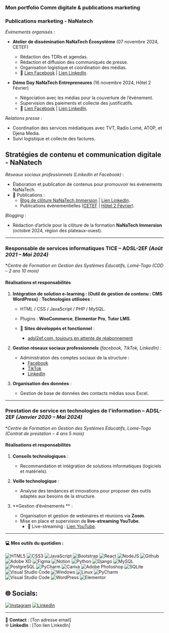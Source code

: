 
### Mon portfolio Comm digitale & publications marketing 

### Publications marketing - NaNatech
*Événements organisés* :  
- **Atelier de dissémination NaNaTech Écosystème** (07 novembre 2024, CETEF)  
  - Rédaction des TDRs et agendas.  
  - Rédaction et diffusion des communiqués de presse.  
  - Organisation logistique et coordination des médias.  
  - 🔗 [Lien Facebook](https://www.facebook.com/share/p/9wXtNYeddQobTt1S/) | [Lien LinkedIn](https://urlr.me/K3csaN).  

- **Démo Day NaNaTech Entrepreneures** (16 novembre 2024, Hôtel 2 Février)  
  - Négociation avec les médias pour la couverture de l’événement.  
  - Supervision des paiements et collecte des justificatifs.  
  - 🔗 [Lien Facebook](https://www.facebook.com/share/p/NYwiFsW1FsjKFSfc/) | [Lien LinkedIn](https://urlz.fr/t9kU).  

*Relations presse* :  
- Coordination des services médiatiques avec TVT, Radio Lomé, ATOP, et Djena Media.  
- Suivi logistique et collecte des factures.  

## Stratégies de contenu et communication digitale - NaNatech

*Réseaux sociaux professionnels (LinkedIn et Facebook)* :  
- Élaboration et publication de contenus pour promouvoir les événements NaNaTech.  
- 🔗 Publications :  
  - [Blog de clôture NaNaTech Immersion](https://www.facebook.com/share/p/b9yppEWPGzm8j4Zc/) | [Lien LinkedIn](https://urlz.fr/t9oA).  
  - Publications événementielles ([CETEF](https://www.facebook.com/share/p/9wXtNYeddQobTt1S/) | [Hôtel 2 Février](https://www.facebook.com/share/p/NYwiFsW1FsjKFSfc/)).  

*Blogging* :  
- Rédaction d’article pour la clôture de la formation **NaNaTech Immersion** (octobre 2024, région des plateaux-ouest).  

---

### **Responsable de services informatiques TICE – ADSL-2EF** *(Août 2021 – Mai 2024)*  
**Centre de Formation en Gestion des Systèmes Éducatifs, Lomé-Togo (CDD – 2 ans 10 mois)*  

#### **Réalisations et responsabilités**  
1. **Intégration de solution e-learning : (Outil de gestion de contenu : CMS WordPress)** :
   **Technologies utilisées** : 
     - HTML / CSS / JavaScript / PHP / MySQL.  
     - Plugins : **WooCommerce**, **Elementor Pro**, **Tutor LMS**.

   - 📌 **Sites développés et fonctionnel** :  
     - [adsl2ef.com, toujours en attente de réabonnement](http://www.adsl2ef.com)   

2. **Gestion réseaux sociaux professionnels**
   *(facebook, TikTok, LinkedIn)* :  
   - Administration des comptes sociaux de la structure :  
     - [Facebook](https://www.facebook.com/adsl.formation.tg/about_profile_transparency?locale=fr_FR)  
     - [TikTok](https://www.tiktok.com/@adsl2ef)  
     - [LinkedIn](https://www.linkedin.com/company/adsl-2ef/?originalSubdomain=tg)  

5. **Organisation des données** :  
   - Gestion de base de données des contacts médias sous Excel.
---

### **Prestation de service en technologies de l'information – ADSL-2EF** *(Janvier 2020 – Mai 2024)*  
**Centre de Formation en Gestion des Systèmes Éducatifs, Lomé-Togo (Contrat de prestation – 4 ans 5 mois)*  

#### **Réalisations et responsabilités**  
1. **Conseils technologiques** :  
   - Recommandation et intégration de solutions informatiques (logiciels et matériels).  

2. **Veille technologique** :  
   - Analyse des tendances et innovations pour proposer des outils adaptés aux besoins de la structure.  

3. **Gestion d’événements ** :  
   - Organisation et gestion de webinaires et réunions via **Zoom**.  
   - Mise en place et supervision de **live-streaming YouTube**.  
     - 📌 Live-streaming : [Lien YouTube](https://www.youtube.com/live/bS4ezBMKE_I?si=vMh8mqlw4-PU5LHK).  



---

#### 💻 Mes outils du quotidien :
![HTML5](https://img.shields.io/badge/html5-%23E34F26.svg?style=flat&logo=html5&logoColor=white) ![CSS3](https://img.shields.io/badge/css3-%231572B6.svg?style=flat&logo=css3&logoColor=white) ![JavaScript](https://img.shields.io/badge/javascript-%23323330.svg?style=flat&logo=javascript&logoColor=%23F7DF1E) ![Bootstrap](https://img.shields.io/badge/bootstrap-%23563D7C.svg?style=flat&logo=bootstrap&logoColor=white) ![React](https://img.shields.io/badge/react-%2320232a.svg?style=flat&logo=react&logoColor=%2361DAFB) ![NodeJS](https://img.shields.io/badge/node.js-6DA55F?style=flat&logo=node.js&logoColor=white) 
![Github](https://img.shields.io/badge/Github-6DA55F?style=flat&logo=githubs&logoColor=white) 
![Adobe XD](https://img.shields.io/badge/Adobe%20XD-470137?style=flat&logo=Adobe%20XD&logoColor=#FF61F6) 	![Figma](https://img.shields.io/badge/figma-%23F24E1E.svg?style=flat&logo=figma&logoColor=white) ![Notion](https://img.shields.io/badge/Notion-%23000000.svg?style=flat&logo=notion&logoColor=white) ![Python](https://img.shields.io/badge/Python-%2314354C.svg?style=flat&logo=python&logoColor=white) 
![Django](https://img.shields.io/badge/Django-%23092E20.svg?style=flat&logo=django&logoColor=white) 
![MySQL](https://img.shields.io/badge/MySQL-%2300f.svg?style=flat&logo=mysql&logoColor=white) 
![PostgreSQL](https://img.shields.io/badge/PostgreSQL-%23316192.svg?style=flat&logo=postgresql&logoColor=white)
![PyCharm](https://img.shields.io/badge/PyCharm-%23FF4D6A.svg?style=flat&logo=pycharm&logoColor=white)
![Canva](https://img.shields.io/badge/Canva-%2300C4CC.svg?style=flat&logo=canva&logoColor=white)
![Adobe Photoshop](https://img.shields.io/badge/Adobe%20Photoshop-%2331A8FF.svg?style=flat&logo=adobephotoshop&logoColor=white)
![SQLite](https://img.shields.io/badge/SQLite-%2307405e.svg?style=flat&logo=sqlite&logoColor=white)
![Visual Studio Code](https://img.shields.io/badge/Visual%20Studio%20Code-%23007ACC.svg?style=flat&logo=visualstudiocode&logoColor=white) 
![Windows](https://img.shields.io/badge/Windows-%230078D6.svg?style=flat&logo=windows&logoColor=white) 
![Linux](https://img.shields.io/badge/Linux-%23FCC624.svg?style=flat&logo=linux&logoColor=black) 
![PyCharm](https://img.shields.io/badge/PyCharm-%23000000.svg?style=flat&logo=pycharm&logoColor=white)
![Visual Studio Code](https://img.shields.io/badge/Visual%20Studio%20Code-%23007ACC.svg?style=flat&logo=visual-studio-code&logoColor=white) 
![WordPress](https://img.shields.io/badge/WordPress-%230078D6.svg?style=flat&logo=wordpress&logoColor=white) 
![Elementor](https://img.shields.io/badge/Elementor-%230078D6.svg?style=flat&logo=elementor&logoColor=white)


## 🌐 Socials:
[![Instagram](https://img.shields.io/badge/Instagram-%23E4405F.svg?logo=Instagram&logoColor=white)](https://instagram.com/kirthanhegde) [![LinkedIn](https://img.shields.io/badge/LinkedIn-%230077B5.svg?logo=linkedin&logoColor=white)](https://linkedin.com/in/kirthanhegde) 

---
📧 **Contact** : [Ton adresse email]  
🌐 **LinkedIn** : [Ton lien LinkedIn]  
